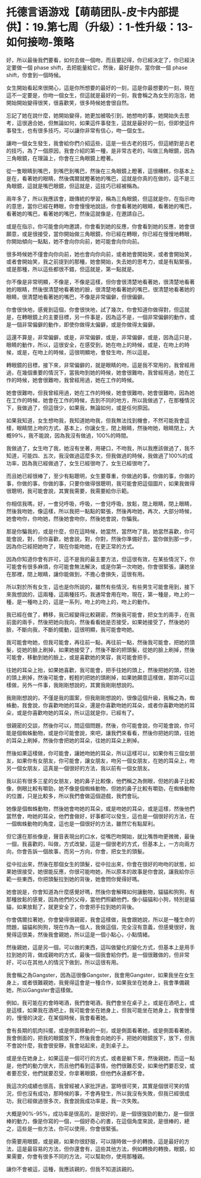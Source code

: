 # 托德言语游戏【萌萌团队-皮卡内部提供】：19.第七周（升级）：1-性升级：13-如何接吻-策略

好，所以最後我們要看，如何去做一個吻，而且要記得，你已經決定了，你已經決定要做一個 phase shift，去把能量給它，然後，最好是你，當你做一個 phase shift，你會到一個時候。

女生開始看起來很開心，這是你所想要的最好的一刻，這是你最想要的一刻，現在這不一定要是，你吻一個女生，但這就是最好的一刻，我會稱之為女生的泡泡，她開始開始變得很笑，很喜歡笑，很多時候她會很自然。

忘記了她在說什麼，她開始變得，她更加被吸引到，她想吻的事，她開始失去思考，這很適合她，但無論如何，如果這件事發生，這就是最好的一刻，但即使這件事發生，也有很多技巧，可以讓你非常有信心，吻一個女生。

讓吻一個女生發生，我會給你們介紹這些，這是一些古老的技巧，但這絕對是古老的技巧，為了一個原因，我會介紹的第一種，是非常古老的，叫做三角眼鏡，因為三角眼鏡，在理論上，你會在三角眼鏡上瞪著。

從一隻眼睛到嘴巴，到嘴巴到嘴巴，然後在三角眼鏡上瞪著，這很糟糕，你基本上是在，看著她的眼睛，然後偶爾就瞪著她的嘴巴，這就是你真的在做的，這不是三角眼鏡，這就是嘴巴眼鏡，但這就是，這技巧已經被稱為。

兩年多了，所以我應該會，跟傳統的學習，稱為三角眼鏡，但這就是你，在指示吻的意思，當你已經在轉眼，你會慢慢地說話，你會看著她的眼睛，看著她的嘴巴，看著她的嘴巴，看著她的嘴巴，然後這就像是，在邀請自己。

或是在指示，你可能會向吻邀請，你會看到她的反應，你會看到她的反應，她會很願意，或是很接受，當你開始做三角眼鏡，你已經在轉眼，你已經在慢慢地轉眼，你開始傾向一點點，她不會向你向前，她可能會向你向前。

很多時候她不僅會向你向前，她也會向你向前，或者她會開始笑，或者會開始笑，或者會開始笑，我之前提到的那種，她會開始，失去她的思考力，或是有點緊張，或是那種，所以這些都很不錯，但這就是，第一點就是。

你不像是非常明顯，不像是，不像是這樣，但你會很清楚地看著她，很清楚地看著她的眼睛，然後很清楚地看著她的臉，很清楚地看著她的嘴巴，很清楚地看著她的眼睛，很清楚地看著她的嘴巴，不像是非常偏僻，但很偏僻。

你會很快地，感覺到這個，你會很快地，試了幾次，你會知道你做得對，但這就是，在轉眼鏡上的主要目標，另一件事是，因為這不是，一個非常偏僻的動作，或是一個非常偏僻的動作，即使你做得太偏僻，或是你做得太偏僻。

這還不算是，非常偏僻，或是，非常偏僻，或是，非常偏僻，或是，因為這只是，眼睛的動作，所以，這很安全，在感受到，她在吻上的時候，或是，在吻上的時候，或是，在吻上的時候，這很明顯地，會發生吻，所以這是。

轉眼鏡的目標，接下來，非常偏僻的，就是眼睛的吻，這是我不常用的，我曾經用過，在幾個重要的情況下，當我吻到她的時候，她會很難吻，我曾經用過，她在工作的時候，她會很難吻，我曾經用過，她在工作的時候。

她會很難吻，但我曾經用過，她在工作的時候，她會很難吻，她會很難吻，因為她在工作的時候，她會在工作的時候，去到不同的地方，所以我做過了，在那種情況下，我做過了，但這很少，如果我，無論如何，或是任何原因。

如果我知道，女生想吻我，我知道她吻我，但我無法找到機會，不然可能我會這樣，眼睛閉上吻的方式，基本上，你讓女生，閉上眼睛，然後吻她，眼睛閉上，大概99%，我不能說，因為我沒有做過，100%的時間。

我做過了，女生吻了我，她沒有坐著，用硬口，不吻我，所以我應該做過了，我不知道，可能四、五次，我沒做過這麼多次，但我做過的時候，我做過了100%的成功率，因為我已經做過了，女生已經很吻了，女生已經很吻了。

而且她已經很棒了，至少有點聰明，女生要尊重，你做過的事，你做的事，你做的事，你做的事，你做的事，只要你做得很聰明，我可能會把這個圖片，如果我做得很聰明，我可能會說，其實我需要，我需要給你示範。

你相信我嗎，好，一會兒呼吸，呼吸，一會兒呼吸，放鬆，閉上眼睛，閉上眼睛，然後我吻她，像這樣，所以我把一點點的緊張，然後再吻她，再次，大部分時候，她會吻你，你吻她，然後她會吻你，然後她會說，你騙我。

那是你騙我的，或是什麼，但在這時候，她當然，當然吻了我，她當然喜歡，你可能會說，對，但你喜歡，她會說，對，你對，然後你準備好去，當你做到那一步，因為你已經把她吻了，現在你能吻她，在更正常的方式。

因為你知道你會有許可，這不是我的最主要方法，但這很有效，在某些情況下，你可能會有很多麻煩，你可能會無法解決，或是你第一次吻她，你會很緊張，讓她坐在那裡，閉上眼睛，讓你能做到，不擔心會損失，這很有用。

所以對於所有女生，這也是你所說的，雖然有些情況，有些男生可能會用到，接下來我想說的，這兩種，這兩種技巧，我通常會用在吻，現在，第一種是，吻上的一種，是一種吻上的，這是一系列，吻上的吻上的，吻上的動作。

我已經在做了，轉移，我已經變得比較親密，然後我可能會，把女生的兩手，在我前面的兩手，然後把她向我向，然後看看她是否接受，如果她接受了，然後她的臉，不斷向我，不斷的擺動，這很明顯，我可能會吻她。

我可能會吻她，但我可能會，再往前一點，再往前一點，然後我可能會，把她的頭髮，從她的臉上刷掉，如果她接受了，然後不斷的把頭髮，從她的臉上刷掉，然後可能會，移動到她的臉上，或是喜歡她的笑容，我可能會把手。

往她的耳朵上抬，如果她喜歡，我可能會，把手往她的頭上，然後把她的頭，往她的頭上刷掉，然後可能會，輕輕的把她的頭刷掉，如果她願意這樣做，那妳可以這樣做，另外一件事，我剛剛想說的，其實我剛剛想說的。

我剛剛想說的，不僅是我的圖案，但我剛剛想說的，很像這個升級，我稱之為，蜘蛛動，我會說，你喜歡吻她的耳朵，還是你喜歡吻她的耳朵，或者你喜歡吻她的耳朵，或是你喜歡吻她的耳朵，所以這就是你，已經有了。

很親密的交談，然後你可以，問這個問題，然後，你可能會說，你可能會說，你可能是個蜘蛛動物，或是你可能會說，來吧，讓我們來看看，然後你把她的頭，往她的耳朵上刷掉，然後你會把她的耳朵，往她的耳朵上刷掉。

然後如果這樣做，你可能會，讓她吻她的耳朵，所以這樣可以，如果你有三個女朋友，如果你有女朋友，你可能會，讓女朋友，吻另一個女朋友，在她的耳朵上，吻另一個女朋友，這真是一個很好的方法，我以前有一個女朋友。

我以前有很多三星的女朋友，她的鼻子比較像，他們稱之為側眼，但她的鼻子比較像，側眼比較有嚼勁，她不像是個蜘蛛動物，但她的鼻子比較有嚼勁，在蜘蛛動物的位置，只是比較多，所以我們會做這個遊戲，我們會玩。

她像是個蜘蛛動物，然後她會吻她的耳朵，或是吻她的耳朵，或是這樣，然後他們當然會，吻她的耳朵，他們會做好，好事都可以發生，這也是一個很好的方法，在一個蜘蛛動物的角度，這也是一個很好的方法，雖然它有點犀利。

但它還在那些像是，聲音表現出的口水，從嘴巴吻開始，就比嘴唇吻更微微，最後一個，我喜歡的，叫做，方式改變，這是一個很老的方式，但基本上，一方向兩方向，你會告訴一個故事，而另一方向，你會，把女生的頭髮。

從中拉出來，然後在那個女生的頭髮，從中拉出來，你會在很好的吻吻的狀態，如果她很接受，她很能反應，你很可能吻她，所以原本的故事是你會說，讓我給你示範一些東西，你把頭髮拉到她的背後，她會問你覺得好嗎。

她會說是，你會知道為什麼感覺好嗎，然後你會解釋如何讓動物，貓貓和狗狗，有那種放鬆的感覺，因為他們的父母，當他們照顧他們，像小貓貓和小狗，特別是貓貓，如果放鬆了，就更安全了，你會把手拉到她的背後。

你會偶爾拉著她，你會變得很親密，我會這樣做，我會跟她說，所以是一種生命的問題，貓貓和狗狗，現在作為一個人，我做這個，完全沒有意義，但感覺很好，我覺得這很美，然後我會親她，所以這是一個小點心，小點情緒。

然後親她，這是另一個，可以做的東西，這叫做變化的變化方式，但基本上是用手拉到她的背，做成親吻的方式，最後一個我會給你們，是一個很難做的，但非常好，可以在其他人的情況下做到，所以這很有用。

我會稱之為Gangster，因為這很像Gangster，我會用Gangster，如果我坐在女生身上，或者很難親她，我覺得這會是一種合作，如果我坐在她身上，我會準備親她，所以Gangster會這樣做。

例如，我可能在約會時喝酒，我們會喝酒，我們會坐在桌子上，或是在酒吧上，或是這樣，如果我在酒吧上，我可能會坐在她身上，但我可能坐在她身上，我會慢慢的，慢慢的決定，在某個時候，我會看著她。

會有長期的肌肉抖擺，或是側面移動的一刻，或是側面看著她，或是側面看著她，我會側面的，把我的眼鏡放下，然後我會向她的手，把她的眼鏡放下，放下，但我不會說什麼，我會很安靜，我會站起來，走到桌子上。

或是坐在她身上，如果這是一個可行的方式，或者是躺下來，然後親她，而這一點是，他們的動力很大，而且他們看到這事情，他們很難忍受，如果他們要忍受，或者要忍受，他們就要忍受，你拿著眼鏡，但他們永遠都不會。

我這次的成績也很高，我曾經被人家批評過，當時很可笑，其實是個很可笑的情況，但也沒有成功，那時候的事，不會再發生，所以我沒有失敗，但我已經很成功，我已經做過很多次，我會說我成功率是，我一次失敗。

大概是90%-95%，成功率是很高的，是很好的，是一個很強勁的動力，是一個很棒的動力，像是你寫的一個，一個好奇心的書，在這個角度來說，是很棒的，總之，這些是一些方法，你可以使用，你會很緊張。

你需要用眼鏡，或是親，如果你很舒服，可以隨時做一步的轉換，這是最好的方法，這是最容易的方法，但你還會有，這些其他方法，例如轉換的轉換，眼鏡，如果需要，你會有很多不同的方法，可以幫助你，使用那種親。

讓你不會被這，這種，我應該親的，但我不知道該親的。